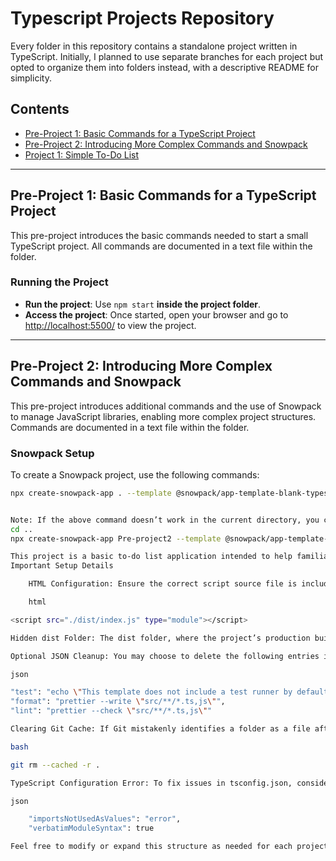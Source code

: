 # Typescript Projects Repository

Every folder in this repository contains a standalone project written in TypeScript. Initially, I planned to use separate branches for each project but opted to organize them into folders instead, with a descriptive README for simplicity.

## Contents

- [Pre-Project 1: Basic Commands for a TypeScript Project](#pre-project-1-basic-commands-for-a-typescript-project)
- [Pre-Project 2: Introducing More Complex Commands and Snowpack](#pre-project-2-introducing-more-complex-commands-and-snowpack)
- [Project 1: Simple To-Do List](#project-1-simple-to-do-list)

---

## Pre-Project 1: Basic Commands for a TypeScript Project

This pre-project introduces the basic commands needed to start a small TypeScript project. All commands are documented in a text file within the folder.

### Running the Project
- **Run the project**: Use `npm start` **inside the project folder**.
- **Access the project**: Once started, open your browser and go to [http://localhost:5500/](http://localhost:5500/) to view the project.

---

## Pre-Project 2: Introducing More Complex Commands and Snowpack

This pre-project introduces additional commands and the use of Snowpack to manage JavaScript libraries, enabling more complex project structures. Commands are documented in a text file within the folder.

### Snowpack Setup
To create a Snowpack project, use the following commands:

```bash
npx create-snowpack-app . --template @snowpack/app-template-blank-typescript --force


Note: If the above command doesn’t work in the current directory, you can create a new project folder as follows:
cd ..
npx create-snowpack-app Pre-project2 --template @snowpack/app-template-blank-typescript

This project is a basic to-do list application intended to help familiarize yourself with TypeScript after working with JavaScript.
Important Setup Details

    HTML Configuration: Ensure the correct script source file is included in the HTML file:

    html

<script src="./dist/index.js" type="module"></script>

Hidden dist Folder: The dist folder, where the project’s production build is stored, may not be visible in the project directory during development. It will appear during the build process.

Optional JSON Cleanup: You may choose to delete the following entries in package.json if not needed:

json

"test": "echo \"This template does not include a test runner by default.\" && exit 1",
"format": "prettier --write \"src/**/*.ts,js\"",
"lint": "prettier --check \"src/**/*.ts,js\""

Clearing Git Cache: If Git mistakenly identifies a folder as a file after deleting a .git folder inside a project directory, clear the cache with:

bash

git rm --cached -r .

TypeScript Configuration Error: To fix issues in tsconfig.json, consider adjusting the following settings:

json

    "importsNotUsedAsValues": "error",
    "verbatimModuleSyntax": true

Feel free to modify or expand this structure as needed for each project!




